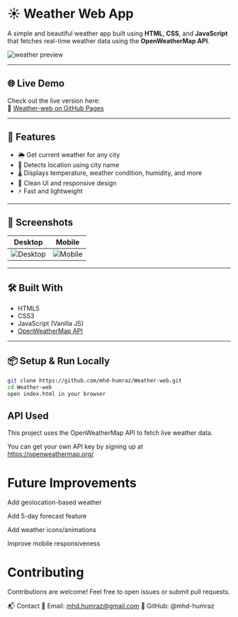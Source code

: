 # ☀️ Weather Web App

A simple and beautiful weather app built using **HTML**, **CSS**, and **JavaScript** that fetches real-time weather data using the **OpenWeatherMap API**.

![weather preview](https://raw.githubusercontent.com/mhd-humraz/Weather-web/main/preview.png) <!-- Add your actual preview image if available -->

---

## 🌐 Live Demo

Check out the live version here:  
🔗 [Weather-web on GitHub Pages](https://mhd-humraz.github.io/Weather-web/)

---

## 🚀 Features

- 🌦️ Get current weather for any city
- 📍 Detects location using city name
- 🌡️ Displays temperature, weather condition, humidity, and more
- 🎨 Clean UI and responsive design
- ⚡ Fast and lightweight

---

## 📸 Screenshots

<!-- Add screenshots if you have any -->
| Desktop | Mobile |
|--------|--------|
| ![Desktop](preview-desktop.png) | ![Mobile](preview-mobile.png) |

---

## 🛠️ Built With

- HTML5
- CSS3
- JavaScript (Vanilla JS)
- [OpenWeatherMap API](https://openweathermap.org/api)

---

## 📦 Setup & Run Locally

```bash
git clone https://github.com/mhd-humraz/Weather-web.git
cd Weather-web
open index.html in your browser

```
## API Used
This project uses the OpenWeatherMap API to fetch live weather data.

You can get your own API key by signing up at https://openweathermap.org/

# Future Improvements
 Add geolocation-based weather

 Add 5-day forecast feature

 Add weather icons/animations

 Improve mobile responsiveness

# Contributing
Contributions are welcome! Feel free to open issues or submit pull requests.

📬 Contact
📧 Email: mhd.humraz@gmail.com
🐙 GitHub: @mhd-humraz

